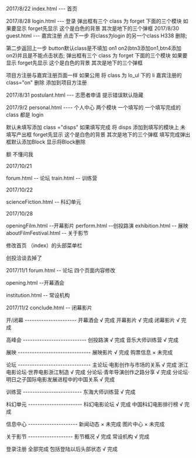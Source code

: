 2017/8/22
index.html ---  首页

2017/8/28
login.html ---  登录
弹出框有三个
class 为 forget 下面的三个模块
如果要显示 forget先显示 这个是白色的背景 其次是地下的三个弹框
2017/8/30
guest.html ---  嘉宾注册
点击下一步 将class为login 的另一个class H338 删除;

第二步返回上一步 button默认class是不填加 on1 on2(btn3添加on1,btn4添加on2)并且是不能点击状态;
弹出框有三个
class 为 forget 下面的三个模块
如果要显示 forget先显示 这个是白色的背景 其次是地下的三个弹框

项目方注册与嘉宾注册页面一样
如果公用 将 class 为 lo_ul 下的 li 嘉宾注册的 class="on" 删除 添加到项目方注册

2017/8/31
postulant.html  --- 志愿者申请
提示错误默认隐藏



2017/9/2
personal.html  ---- 个人中心
两个模块 一个填写的 一个填写完成的
class 都是 login

默认未填写添加 class ="disps"   如果填写完成 将 disps 添加到填写的模块上
未填写产出框 forget先显示 这个是白色的背景 其次是地下的三个弹框
填写完成弹出框默认添加Block  显示将Block删除

额  不懂问我


2017/10/21

forum.html  -- 论坛
train.html   -- 训练营

2017/10/22

scienceFiction.html  -- 科幻单元

2017/10/28

openingFilm.html  --开幕影片
perform.html  --创投路演
exhibition.html  -- 展映
aboutFilmFestival.html -- 关于影节

修改首页 （index）的头部菜单栏

创投洽谈去掉了


2017/11/1
forum.html  -- 论坛  四个页面内容修改

opening.html  --开幕酒会

institution.html -- 常设机构

2017/11/2
conclude.html  -- 闭幕影片

开/闭幕   ----------------------        开幕酒会  √ 完成
                                        开幕影片  √ 完成
                                        闭幕影片   √ 完成

高峰会  ---------------------------    创投路演  √ 完成
                                       音乐大师训练营  √ 完成

展映 -------------------------------   展映影片 √ 完成
                                       购票信息 × 未完成


论坛 -------------------------------  主论坛·电影创作与市场的关系  √ 完成
                                      浙江电影论坛·世界电影浙江制造  √ 完成
                                      分论坛·青年导演创作之路分享   √ 完成
                                      分论坛·明日之子国际电影发展进程中的中国关系  √ 完成


训练营 -------------------------       东海大师训练营  √ 完成

科幻单元  -----------------------       科幻电影论坛   √ 完成
                                       中国科幻电影排行榜   √ 完成

信息中心   ---------------------        新闻动态  × 未完成
                                        图片中心  × 未完成


关于影节    -------------------          影节概况   √ 完成
                                        常设机构   √ 完成
                                        
登录注册 全部完成   包括登陆以后头部状态    √ 完成















